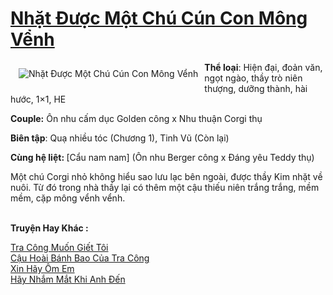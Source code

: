 <a href="https://utruyen.com/nhat-duoc-mot-chu-cun-con-mong-venh/22203/" title="Nhặt Được Một Chú Cún Con Mông Vểnh"><h1>Nhặt Được Một Chú Cún Con Mông Vểnh</h1></a><div style="display:table"><img align="right" style="float: left; padding: 10px;" src="https://utruyen.com/images/story/200x260/nhat-duoc-mot-chu-cun-con-mong-venh.jpg" alt="Nhặt Được Một Chú Cún Con Mông Vểnh"><b>Thể loại</b>: Hiện đại, đoản văn, ngọt ngào, thầy trò niên thượng, dưỡng thành, hài hước, 1×1, HE<p></p><b>Couple:</b> Ôn nhu cấm dục Golden công x Nhu thuận Corgi thụ<p></p><b>Biên tập</b>: Quạ nhiều tóc (Chương 1), Tinh Vũ (Còn lại)<p></p><b>Cùng hệ liệt: </b>[Cẩu nam nam] (Ôn nhu Berger công x Đáng yêu Teddy thụ)<p></p>Một chú Corgi nhỏ không hiểu sao lưu lạc bên ngoài, được thầy Kim nhặt về nuôi. Từ đó trong nhà thầy lại có thêm một cậu thiếu niên trắng trắng, mềm mềm, cặp mông vểnh vểnh.</div><p><br><b>Truyện Hay Khác :</b></p><a href="https://utruyen.com/tra-cong-muon-giet-toi/22202/" alt="Tra Công Muốn Giết Tôi">Tra Công Muốn Giết Tôi</a><br/><a href="https://github.com/quanluxury/ngontinh_sac/tree/master/truyenhay/18918/" alt="Cậu Hoài Bánh Bao Của Tra Công">Cậu Hoài Bánh Bao Của Tra Công</a><br/><a href="https://github.com/quanluxury/truyenhot/tree/master/truyenhay/17265/" alt="Xin Hãy Ôm Em">Xin Hãy Ôm Em</a><br/><a href="https://github.com/quanluxury/truyenhot/tree/master/truyenhay/2263/" alt="Hãy Nhắm Mắt Khi Anh Đến">Hãy Nhắm Mắt Khi Anh Đến</a><br/>
